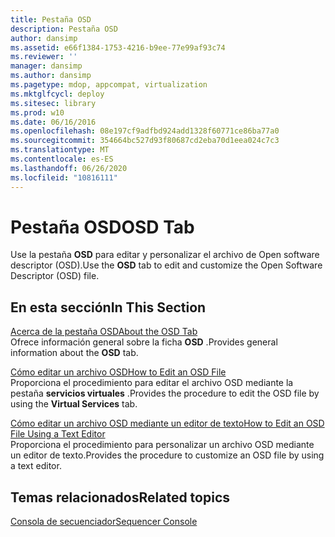 ```yaml
---
title: Pestaña OSD
description: Pestaña OSD
author: dansimp
ms.assetid: e66f1384-1753-4216-b9ee-77e99af93c74
ms.reviewer: ''
manager: dansimp
ms.author: dansimp
ms.pagetype: mdop, appcompat, virtualization
ms.mktglfcycl: deploy
ms.sitesec: library
ms.prod: w10
ms.date: 06/16/2016
ms.openlocfilehash: 08e197cf9adfbd924add1328f60771ce86ba77a0
ms.sourcegitcommit: 354664bc527d93f80687cd2eba70d1eea024c7c3
ms.translationtype: MT
ms.contentlocale: es-ES
ms.lasthandoff: 06/26/2020
ms.locfileid: "10816111"
---
```

# <span data-ttu-id="86e17-103">Pestaña OSD</span><span class="sxs-lookup"><span data-stu-id="86e17-103">OSD Tab</span></span>


<span data-ttu-id="86e17-104">Use la pestaña **OSD** para editar y personalizar el archivo de Open software descriptor (OSD).</span><span class="sxs-lookup"><span data-stu-id="86e17-104">Use the **OSD** tab to edit and customize the Open Software Descriptor (OSD) file.</span></span>

## <span data-ttu-id="86e17-105">En esta sección</span><span class="sxs-lookup"><span data-stu-id="86e17-105">In This Section</span></span>


<a href="" id="about-the-osd-tab"></a>[<span data-ttu-id="86e17-106">Acerca de la pestaña OSD</span><span class="sxs-lookup"><span data-stu-id="86e17-106">About the OSD Tab</span></span>](about-the-osd-tab.md)  
<span data-ttu-id="86e17-107">Ofrece información general sobre la ficha **OSD** .</span><span class="sxs-lookup"><span data-stu-id="86e17-107">Provides general information about the **OSD** tab.</span></span>

<a href="" id="how-to-edit-an-osd-file"></a>[<span data-ttu-id="86e17-108">Cómo editar un archivo OSD</span><span class="sxs-lookup"><span data-stu-id="86e17-108">How to Edit an OSD File</span></span>](how-to-edit-an-osd-file.md)  
<span data-ttu-id="86e17-109">Proporciona el procedimiento para editar el archivo OSD mediante la pestaña **servicios virtuales** .</span><span class="sxs-lookup"><span data-stu-id="86e17-109">Provides the procedure to edit the OSD file by using the **Virtual Services** tab.</span></span>

<a href="" id="how-to-edit-an-osd-file-using-a-text-editor"></a>[<span data-ttu-id="86e17-110">Cómo editar un archivo OSD mediante un editor de texto</span><span class="sxs-lookup"><span data-stu-id="86e17-110">How to Edit an OSD File Using a Text Editor</span></span>](how-to-edit-an-osd-file-using-a-text-editor.md)  
<span data-ttu-id="86e17-111">Proporciona el procedimiento para personalizar un archivo OSD mediante un editor de texto.</span><span class="sxs-lookup"><span data-stu-id="86e17-111">Provides the procedure to customize an OSD file by using a text editor.</span></span>

## <span data-ttu-id="86e17-112">Temas relacionados</span><span class="sxs-lookup"><span data-stu-id="86e17-112">Related topics</span></span>


[<span data-ttu-id="86e17-113">Consola de secuenciador</span><span class="sxs-lookup"><span data-stu-id="86e17-113">Sequencer Console</span></span>](sequencer-console.md)

 

 





